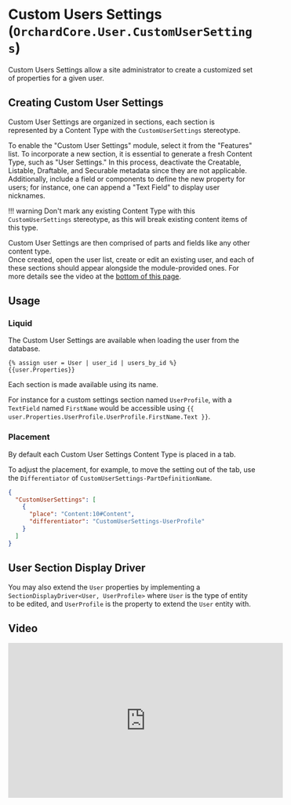# Custom Users Settings (`OrchardCore.User.CustomUserSettings`)

Custom Users Settings allow a site administrator to create a customized set of properties for a given user.  

## Creating Custom User Settings

Custom User Settings are organized in sections, each section is represented by a Content Type with the `CustomUserSettings` stereotype. 

To enable the "Custom User Settings" module, select it from the "Features" list. To incorporate a new section, it is essential to generate a fresh Content Type, such as "User Settings." In this process, deactivate the Creatable, Listable, Draftable, and Securable metadata since they are not applicable. Additionally, include a field or components to define the new property for users; for instance, one can append a "Text Field" to display user nicknames.

!!! warning
    Don't mark any existing Content Type with this `CustomUserSettings` stereotype, as this will break existing content items of this type.

Custom User Settings are then comprised of parts and fields like any other content type.  
Once created, open the user list, create or edit an existing user, and each of these sections should appear alongside the module-provided ones. For more details see the video at the [bottom of this page](#Video). 

## Usage

### Liquid

The Custom User Settings are available when loading the user from the database.

```liquid
{% assign user = User | user_id | users_by_id %}
{{user.Properties}}
```

Each section is made available using its name.

For instance for a custom settings section named `UserProfile`, with a `TextField` named `FirstName` would be accessible using `{{ user.Properties.UserProfile.UserProfile.FirstName.Text }}`.

### Placement

By default each Custom User Settings Content Type is placed in a tab.

To adjust the placement, for example, to move the setting out of the tab, use the `Differentiator` of `CustomUserSettings-PartDefinitionName`.

``` json
{
  "CustomUserSettings": [
    {
      "place": "Content:10#Content",
      "differentiator": "CustomUserSettings-UserProfile" 
    }
  ]
}
```

## User Section Display Driver

You may also extend the `User` properties by implementing a `SectionDisplayDriver<User, UserProfile>` where `User` is the type of entity to be edited,
and `UserProfile` is the property to extend the `User` entity with.

## Video

<iframe width="560" height="315" src="https://www.youtube-nocookie.com/embed/_ff79hm5PAc" frameborder="0" allow="accelerometer; autoplay; encrypted-media; gyroscope; picture-in-picture" allowfullscreen></iframe>
